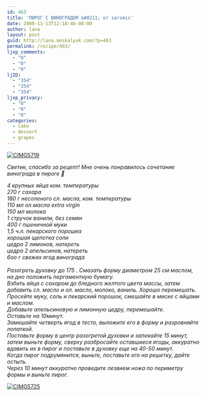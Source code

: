 ```yaml
---
id: 463
title: 'ПИРОГ С ВИНОГРАДОМ &#8211; от sarsmis'
date: 2008-11-13T12:18:46-08:00
author: lana
layout: post
guid: http://lana.moskalyuk.com/?p=463
permalink: /recipe/463/
ljxp_comments:
  - "0"
  - "0"
  - "0"
ljID:
  - "354"
  - "354"
  - "354"
ljxp_privacy:
  - "0"
  - "0"
  - "0"
categories:
  - cake
  - dessert
  - grapes
---
```

<a class="flickr-image" title="CIMG5719" rel="flickr-mgr" href="http://www.flickr.com/photos/67405678@N00/3020860205/"><img class="flickr-large" longdesc="http://farm4.static.flickr.com/3198/3020860205_e9b1fa7817_o.jpg" src="http://farm4.static.flickr.com/3198/3020860205_92863c5d0a.jpg" alt="CIMG5719" /></a>

_Светик, спасибо за рецепт! Мне очень понравилось сочетание винограда в пироге 🙂_

_4 крупных яйца ком. температуры  
270 г сахара  
180 г несоленого сл. масла, ком. температуры  
110 мл ол.масла extra virgin  
150 мл молока  
1 стручок ванили, без семян  
400 г пшеничной муки  
1,5 ч.л. пекарского порошка  
хорошая щепотка соли  
цедра 2 лимонов, натереть  
цедра 2 апельсинов, натереть  
6оо г свежих ягод винограда  
   
Разогреть духовку до 175 . Смазать форму диаметром 25 см маслом, на дно положить пергаментную бумагу.  
Взбить яйца с сахаром до бледного желтого цвета массы, затем добавить сл. масло и ол. масло, молоко, ваниль. Хорошо перемешать.  
Просейте муку, соль и пекарский порошок, смешайте в миске с яйцами и маслом.  
Добавьте апельсиновую и лимонную цедру, перемешайте.  
Оставьте на 10минут.  
Замешайте четверть ягод в тесто, выложите его в форму и разровняйте лопаткой.  
Поставьте форму в центр разогретой духовки и запекайте 15 минут, затем выньте форму, сверху разбросайте оставшиеся ягоды, аккуратно вдавить их в пирог и поставьте в духовку еще на 40-50 минут.  
Когда пирог подрумянится, выньте, поставьте его на решетку, дайте остыть.  
Через 10 минут аккуратно проведите лезвием ножа по периметру формы и выньте пирог._

<a class="flickr-image" title="CIMG5725" rel="flickr-mgr" href="http://www.flickr.com/photos/67405678@N00/3021702862/"><img class="flickr-large" longdesc="http://farm4.static.flickr.com/3020/3021702862_a2a4a420b6_o.jpg" src="http://farm4.static.flickr.com/3020/3021702862_bbc8da0288.jpg" alt="CIMG5725" /></a>
